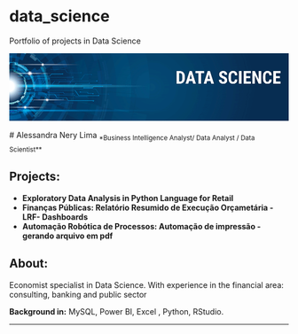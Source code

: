 # data_science
Portfolio of projects in Data Science
<p align="center">
  <img src="banner.png" >
</p>
# Alessandra Nery Lima
<sub>*Business Intelligence Analyst/ Data Analyst / Data Scientist** </sub>

## Projects:

* **Exploratory Data Analysis in Python Language for Retail** 
* **Finanças Públicas: Relatório Resumido de Execução Orçametária -LRF- Dashboards**
* **Automação Robótica de Processos: Automação de impressão - gerando arquivo em pdf** 

## About:

Economist specialist in Data Science. With experience in the financial area: consulting, banking and public sector

**Background in:** MySQL, Power BI, Excel , Python, RStudio.

---

